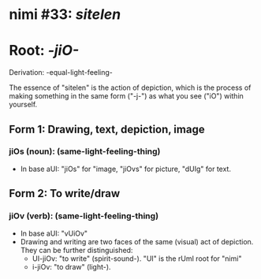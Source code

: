 # nimi #33: *sitelen*
# Root: *-jiO-*
Derivation: -equal-light-feeling-

The essence of "sitelen" is the action of depiction, which is the process of making something in the same form ("-j-") as what you see ("iO") within yourself.

## Form 1: Drawing, text, depiction, image
### jiOs (noun): (same-light-feeling-thing)
* In base aUI: "jiOs" for "image, "jiOvs" for picture, "dUIg" for text.

## Form 2: To write/draw
### jiOv (verb): (same-light-feeling-thing)
* In base aUI: "vUiOv"
* Drawing and writing are two faces of the same (visual) act of depiction. They can be further distinguished:
  * UI-jiOv: "to write" (spirit-sound-). "UI" is the rUmI root for "nimi"
  * i-jiOv: "to draw" (light-).
